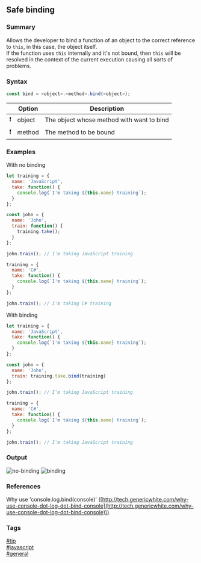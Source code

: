 ## Safe binding

### Summary
Allows the developer to bind a function of an object to the correct reference to `this`, in this case, the object itself.  
If the function uses `this` internally and it's not bound, then `this` will be resolved in the context of the current execution causing all sorts of problems.  
 
### Syntax
```javascript
const bind = <object>.<method>.bind(<object>);
```

|               | Option | Description                               |
| :-----------: | ------ | ----------------------------------------- |
| :exclamation: | object | The object whose method with want to bind |
| :exclamation: | method | The method to be bound                    |

### Examples
With no binding  
```javascript
let training = {
  name: 'JavaScript',
  take: function() {
    console.log(`I'm taking ${this.name} training`);
  }
};

const john = {
  name: 'John',
  train: function() {
    training.take();
  }
};

john.train(); // I'm taking JavaScript training

training = {
  name: 'C#',
  take: function() {
    console.log(`I'm taking ${this.name} training`);
  }
};

john.train(); // I'm taking C# training
```

With binding  
```javascript
let training = {
  name: 'JavaScript',
  take: function() {
    console.log(`I'm taking ${this.name} training`);
  }
};

const john = {
  name: 'John',
  train: training.take.bind(training)
};

john.train(); // I'm taking JavaScript training

training = {
  name: 'C#',
  take: function() {
    console.log(`I'm taking ${this.name} training`);
  }
};

john.train(); // I'm taking JavaScript training
```

### Output
![no-binding](https://cloud.githubusercontent.com/assets/19519411/19521361/f12a5e02-95d8-11e6-9df1-72d5a38ca3de.png)
![binding](https://cloud.githubusercontent.com/assets/19519411/19521366/f27f2d78-95d8-11e6-9728-98fd6eb237bd.png)

### References
Why use 'console.log.bind(console)' \([http://tech.genericwhite.com/why-use-console-dot-log-dot-bind-console](http://tech.genericwhite.com/why-use-console-dot-log-dot-bind-console)\)

### Tags
[#tip](../../tips.md)  
[#javascript](../javascript.md)  
[#general](general.md)